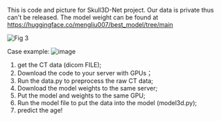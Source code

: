 This is code and picture for Skull3D-Net project.
Our data is private thus can't be released. 
The model weight can be found at https://huggingface.co/mengliu007/best_model/tree/main

![Fig 3](https://github.com/user-attachments/assets/3e9abf96-ca2f-4390-8cd9-a418dcb857ab)

Case example:
![image](https://github.com/user-attachments/assets/aa8cb84b-b9a4-4c91-b06d-518745453675)

1. get the CT data (dicom FILE);
2. Download the code to your server with GPUs；
3. Run the data.py to preprocess the raw CT data;
4. Download the model weights to the same server;
5. Put the model and weights to the same GPU;
6. Run the model file to put the data into the model (model3d.py);
7. predict the age!




